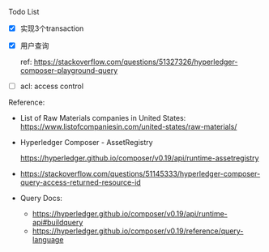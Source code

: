 Todo List

- [x] 实现3个transaction

- [x] 用户查询

  ref: https://stackoverflow.com/questions/51327326/hyperledger-composer-playground-query

- [ ] acl: access control



Reference:

* List of Raw Materials companies in United States:
  https://www.listofcompaniesin.com/united-states/raw-materials/
  
* Hyperledger Composer - AssetRegistry

  https://hyperledger.github.io/composer/v0.19/api/runtime-assetregistry

* https://stackoverflow.com/questions/51145333/hyperledger-composer-query-access-returned-resource-id

* Query Docs: 

  * https://hyperledger.github.io/composer/v0.19/api/runtime-api#buildquery
  * https://hyperledger.github.io/composer/v0.19/reference/query-language